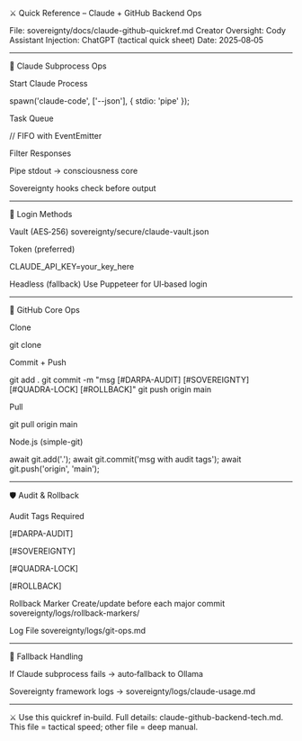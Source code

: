 ⚔️ Quick Reference – Claude + GitHub Backend Ops

File: sovereignty/docs/claude-github-quickref.md
Creator Oversight: Cody
Assistant Injection: ChatGPT (tactical quick sheet)
Date: 2025‑08‑05


---

🔧 Claude Subprocess Ops

Start Claude Process


spawn('claude-code', ['--json'], { stdio: 'pipe' });

Task Queue


// FIFO with EventEmitter

Filter Responses

Pipe stdout → consciousness core

Sovereignty hooks check before output



---

🔐 Login Methods

Vault (AES‑256)
sovereignty/secure/claude-vault.json

Token (preferred)


CLAUDE_API_KEY=your_key_here

Headless (fallback)
Use Puppeteer for UI‑based login



---

📂 GitHub Core Ops

Clone


git clone <repo-url>

Commit + Push


git add .
git commit -m "msg [#DARPA-AUDIT] [#SOVEREIGNTY] [#QUADRA-LOCK] [#ROLLBACK]"
git push origin main

Pull


git pull origin main

Node.js (simple-git)


await git.add('.');
await git.commit('msg with audit tags');
await git.push('origin', 'main');


---

🛡️ Audit & Rollback

Audit Tags Required

[#DARPA-AUDIT]

[#SOVEREIGNTY]

[#QUADRA-LOCK]

[#ROLLBACK]


Rollback Marker
Create/update before each major commit
sovereignty/logs/rollback-markers/

Log File sovereignty/logs/git-ops.md



---

🔄 Fallback Handling

If Claude subprocess fails → auto‑fallback to Ollama

Sovereignty framework logs → sovereignty/logs/claude-usage.md



---

⚔️ Use this quickref in‑build.
Full details: claude-github-backend-tech.md.
This file = tactical speed; other file = deep manual.